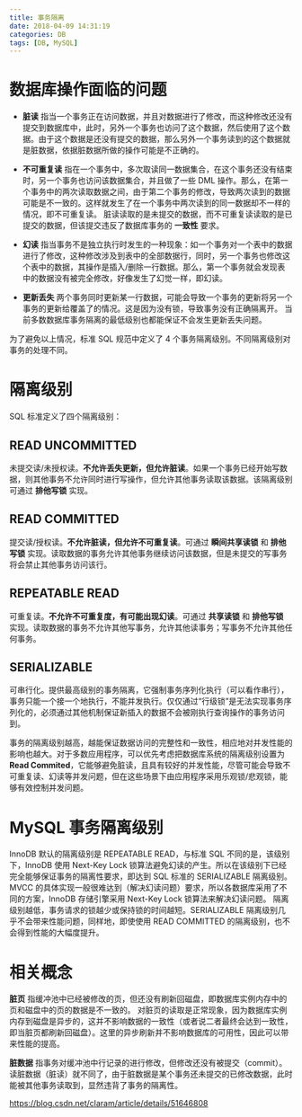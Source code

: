 ```yaml
---
title: 事务隔离
date: 2018-04-09 14:31:19
categories: DB
tags: [DB, MySQL]
---
```

# 数据库操作面临的问题
* **脏读**
指当一个事务正在访问数据，并且对数据进行了修改，而这种修改还没有提交到数据库中，此时，另外一个事务也访问了这个数据，然后使用了这个数据。由于这个数据是还没有提交的数据，那么另外一个事务读到的这个数据就是脏数据，依据脏数据所做的操作可能是不正确的。

* **不可重复读**
指在一个事务中，多次取读同一数据集合，在这个事务还没有结束时，另一个事务也访问该数据集合，并且做了一些 DML 操作。那么，在第一个事务中的两次读取数据之间，由于第二个事务的修改，导致两次读到的数据可能是不一致的。这样就发生了在一个事务中两次读到的同一数据却不一样的情况，即不可重复读。
脏读读取的是未提交的数据，而不可重复读读取的是已提交的数据，但该提交违反了数据库事务的 **一致性** 要求。

* **幻读**
指当事务不是独立执行时发生的一种现象：如一个事务对一个表中的数据进行了修改，这种修改涉及到表中的全部数据行，同时，另一个事务也修改这个表中的数据，其操作是插入/删除一行数据。那么，第一个事务就会发现表中的数据没有被完全修改，好像发生了幻觉一样，即幻读。

* **更新丢失**
两个事务同时更新某一行数据，可能会导致一个事务的更新将另一个事务的更新给覆盖了的情况。这是因为没有锁，导致事务没有正确隔离开。
当前多数数据库事务隔离的最低级别也都能保证不会发生更新丢失问题。

为了避免以上情况，标准 SQL 规范中定义了 4 个事务隔离级别。不同隔离级别对事务的处理不同。

# 隔离级别
SQL 标准定义了四个隔离级别：
## READ UNCOMMITTED
未提交读/未授权读。**不允许丢失更新，但允许脏读**。如果一个事务已经开始写数据，则其他事务不允许同时进行写操作，但允许其他事务读取该数据。该隔离级别可通过 **排他写锁** 实现。

## READ COMMITTED
提交读/授权读。**不允许脏读，但允许不可重复读**。可通过 **瞬间共享读锁** 和 **排他写锁** 实现。读取数据的事务允许其他事务继续访问该数据，但是未提交的写事务将会禁止其他事务访问该行。

## REPEATABLE READ
可重复读。**不允许不可重复度，有可能出现幻读**。可通过 **共享读锁** 和 **排他写锁** 实现。读取数据的事务不允许其他写事务，允许其他读事务；写事务不允许其他任何事务。

## SERIALIZABLE
可串行化。提供最高级别的事务隔离，它强制事务序列化执行（可以看作串行），事务只能一个接一个地执行，不能并发执行。仅仅通过“行级锁”是无法实现事务序列化的，必须通过其他机制保证新插入的数据不会被刚执行查询操作的事务访问到。

事务的隔离级别越高，越能保证数据访问的完整性和一致性，相应地对并发性能的影响也越大。对于多数应用程序，可以优先考虑把数据库系统的隔离级别设置为 **Read Commited**，它能够避免脏读，且具有较好的并发性能，尽管可能会导致不可重复读、幻读等并发问题，但在这些场景下由应用程序采用乐观锁/悲观锁，能够有效控制并发问题。

# MySQL 事务隔离级别
InnoDB 默认的隔离级别是 REPEATABLE READ，与标准 SQL 不同的是，该级别下，InnoDB 使用 Next-Key Lock 锁算法避免幻读的产生。所以在该级别下已经完全能够保证事务的隔离性要求，即达到 SQL 标准的 SERIALIZABLE 隔离级别。MVCC 的具体实现一般很难达到（解决幻读问题）要求，所以各数据库采用了不同的方案，InnoDB 存储引擎采用 Next-Key Lock 锁算法来解决幻读问题。
隔离级别越低，事务请求的锁越少或保持锁的时间越短。SERIALIZABLE 隔离级别几乎不会带来性能问题，同样地，即使使用 READ COMMITTED 的隔离级别，也不会得到性能的大幅度提升。


# 相关概念
**脏页**
指缓冲池中已经被修改的页，但还没有刷新回磁盘，即数据库实例内存中的页和磁盘中的页的数据是不一致的。
对脏页的读取是正常现象，因为数据库实例内存到磁盘是异步的，这并不影响数据的一致性（或者说二者最终会达到一致性，即当脏页都刷新回磁盘）。这里的异步刷新并不影响数据库的可用性，因此可以带来性能的提高。

**脏数据**
指事务对缓冲池中行记录的进行修改，但修改还没有被提交（commit）。
读脏数据（脏读）就不同了，由于脏数据是某个事务还未提交的已修改数据，此时能被其他事务读取到，显然违背了事务的隔离性。

https://blog.csdn.net/claram/article/details/51646808